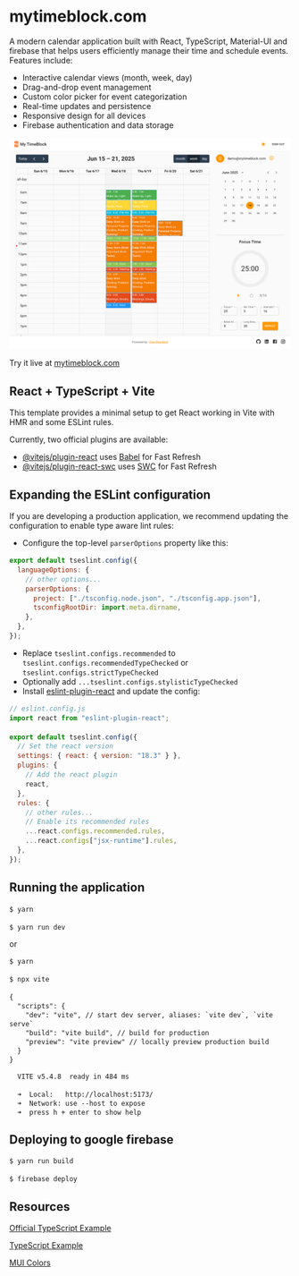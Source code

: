 # mytimeblock.com

A modern calendar application built with React, TypeScript, Material-UI and firebase that helps users efficiently manage their time and schedule events. Features include:

- Interactive calendar views (month, week, day)
- Drag-and-drop event management
- Custom color picker for event categorization
- Real-time updates and persistence
- Responsive design for all devices
- Firebase authentication and data storage

<p>
  <img src="demo/mytimeblock.com_dashboard.png" width="800"/>
</p>

Try it live at [mytimeblock.com](https://mytimeblock.com)

## React + TypeScript + Vite

This template provides a minimal setup to get React working in Vite with HMR and some ESLint rules.

Currently, two official plugins are available:

- [@vitejs/plugin-react](https://github.com/vitejs/vite-plugin-react/blob/main/packages/plugin-react/README.md) uses [Babel](https://babeljs.io/) for Fast Refresh
- [@vitejs/plugin-react-swc](https://github.com/vitejs/vite-plugin-react-swc) uses [SWC](https://swc.rs/) for Fast Refresh

## Expanding the ESLint configuration

If you are developing a production application, we recommend updating the configuration to enable type aware lint rules:

- Configure the top-level `parserOptions` property like this:

```js
export default tseslint.config({
  languageOptions: {
    // other options...
    parserOptions: {
      project: ["./tsconfig.node.json", "./tsconfig.app.json"],
      tsconfigRootDir: import.meta.dirname,
    },
  },
});
```

- Replace `tseslint.configs.recommended` to `tseslint.configs.recommendedTypeChecked` or `tseslint.configs.strictTypeChecked`
- Optionally add `...tseslint.configs.stylisticTypeChecked`
- Install [eslint-plugin-react](https://github.com/jsx-eslint/eslint-plugin-react) and update the config:

```js
// eslint.config.js
import react from "eslint-plugin-react";

export default tseslint.config({
  // Set the react version
  settings: { react: { version: "18.3" } },
  plugins: {
    // Add the react plugin
    react,
  },
  rules: {
    // other rules...
    // Enable its recommended rules
    ...react.configs.recommended.rules,
    ...react.configs["jsx-runtime"].rules,
  },
});
```

## Running the application

```
$ yarn

$ yarn run dev
```

or

```
$ yarn

$ npx vite

{
  "scripts": {
    "dev": "vite", // start dev server, aliases: `vite dev`, `vite serve`
    "build": "vite build", // build for production
    "preview": "vite preview" // locally preview production build
  }
}

```

```
  VITE v5.4.8  ready in 484 ms

  ➜  Local:   http://localhost:5173/
  ➜  Network: use --host to expose
  ➜  press h + enter to show help
```

## Deploying to google firebase

```
$ yarn run build

$ firebase deploy
```

## Resources

[Official TypeScript Example](https://github.com/christopher-caldwell/react-big-calendar-demo)

[TypeScript Example](https://github.com/Mumma6/react-calendar-example)

[MUI Colors](https://mui.com/material-ui/customization/color/)
